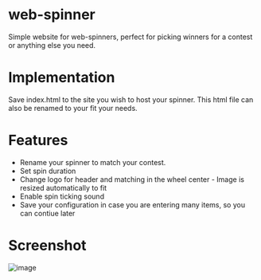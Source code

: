 # web-spinner
Simple website for web-spinners, perfect for picking winners for a contest or anything else you need.

<h1>Implementation</h1>

Save index.html to the site you wish to host your spinner. This html file can also be renamed to your fit your needs.
<h1>Features</h1>

<ul>
  <li> Rename your spinner to match your contest.</li>
  <li> Set spin duration</li>
  <li> Change logo for header and matching in the wheel center - Image is resized automatically to fit</li>
  <li> Enable spin ticking sound</li>
  <li> Save your configuration in case you are entering many items, so you can contiue later</li>
</ul>



<h1>Screenshot</h1>

![image](https://github.com/user-attachments/assets/d18e3bd1-8b59-4ba9-be36-e98611a6c929)

